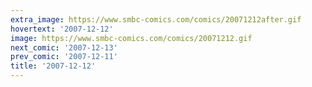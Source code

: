 ```yaml
---
extra_image: https://www.smbc-comics.com/comics/20071212after.gif
hovertext: '2007-12-12'
image: https://www.smbc-comics.com/comics/20071212.gif
next_comic: '2007-12-13'
prev_comic: '2007-12-11'
title: '2007-12-12'
---
```


